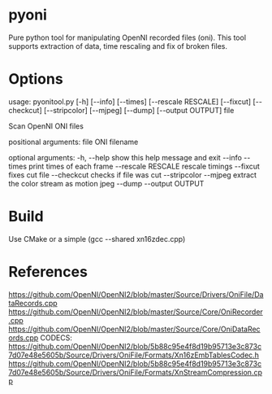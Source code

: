 # pyoni
Pure python tool for manipulating OpenNI recorded files (oni). This tool supports extraction of data, time rescaling and fix of broken files.

Options
=======================

usage: pyonitool.py [-h] [--info] [--times] [--rescale RESCALE] [--fixcut]
                    [--checkcut] [--stripcolor] [--mjpeg] [--dump]
                    [--output OUTPUT]
                    file

Scan OpenNI ONI files

positional arguments:
  file               ONI filename

optional arguments:
  -h, --help         show this help message and exit
  --info
  --times            print times of each frame
  --rescale RESCALE  rescale timings
  --fixcut           fixes cut file
  --checkcut         checks if file was cut
  --stripcolor
  --mjpeg            extract the color stream as motion jpeg
  --dump
  --output OUTPUT
  
Build
=======================

Use CMake or a simple (gcc --shared xn16zdec.cpp)

References
=======================

https://github.com/OpenNI/OpenNI2/blob/master/Source/Drivers/OniFile/DataRecords.cpp
https://github.com/OpenNI/OpenNI2/blob/master/Source/Core/OniRecorder.cpp
https://github.com/OpenNI/OpenNI2/blob/master/Source/Core/OniDataRecords.cpp
CODECS: https://github.com/OpenNI/OpenNI2/blob/5b88c95e4f8d19b95713e3c873c7d07e48e5605b/Source/Drivers/OniFile/Formats/Xn16zEmbTablesCodec.h
https://github.com/OpenNI/OpenNI2/blob/5b88c95e4f8d19b95713e3c873c7d07e48e5605b/Source/Drivers/OniFile/Formats/XnStreamCompression.cpp
